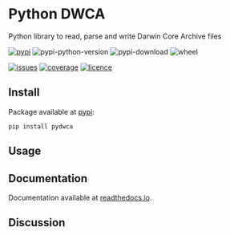 # Python DWCA

Python library to read, parse and write Darwin Core Archive files

[![pypi](https://img.shields.io/pypi/v/pydwca?style=plastic&logo=pypi)](https://pypi.org/project/pydwca/)
![pypi-python-version](https://img.shields.io/pypi/pyversions/pydwca?style=plastic&logo=python)
![pypi-download](https://img.shields.io/pypi/dm/pydwca?style=plastic&logo=pypi)
![wheel](https://img.shields.io/pypi/wheel/pydwca?style=plastic)

[![issues](https://img.shields.io/github/issues/IEB-BIODATA/pydwca?style=plastic&logo=github)](https://github.com/IEB-BIODATA/pydwca/issues)
[![coverage](https://img.shields.io/codecov/c/github/IEB-BIODATA/pydwca?style=plastic&logo=codecov)](https://app.codecov.io/gh/IEB-BIODATA/pydwca)
[![licence](https://img.shields.io/github/license/IEB-BIODATA/pydwca?style=plastic)](https://www.mozilla.org/en-US/MPL/2.0/)

## Install

Package available at [pypi](https://pypi.org/project/pydwca/):

```shell
pip install pydwca
```

## Usage



## Documentation

Documentation available at [readthedocs.io](https://pydwca.readthedocs.io/en/latest/index.html).

## Discussion


